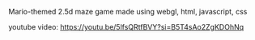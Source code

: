 Mario-themed 2.5d maze game made using webgl, html, javascript, css  

youtube video: https://youtu.be/5lfsQRtfBVY?si=B5T4sAo2ZgKDOhNq
